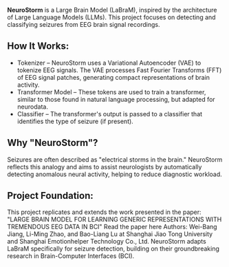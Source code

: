 **NeuroStorm** is a Large Brain Model (LaBraM), inspired by the architecture of Large Language Models (LLMs).
This project focuses on detecting and classifying seizures from EEG brain signal recordings.

## How It Works:
- Tokenizer – NeuroStorm uses a Variational Autoencoder (VAE) to tokenize EEG signals. The VAE processes Fast Fourier Transforms (FFT) of EEG signal patches, generating compact representations of brain activity.
- Transformer Model – These tokens are used to train a transformer, similar to those found in natural language processing, but adapted for neurodata.
- Classifier – The transformer's output is passed to a classifier that identifies the type of seizure (if present).

## Why "NeuroStorm"?
Seizures are often described as "electrical storms in the brain." NeuroStorm reflects this analogy and aims to assist neurologists by automatically detecting anomalous neural activity, helping to reduce diagnostic workload.

## Project Foundation:
This project replicates and extends the work presented in the paper:
"LARGE BRAIN MODEL FOR LEARNING GENERIC REPRESENTATIONS WITH TREMENDOUS EEG DATA IN BCI"
Read the paper here 
Authors: Wei-Bang Jiang, Li-Ming Zhao, and Bao-Liang Lu at Shanghai Jiao Tong University and Shanghai Emotionhelper Technology Co., Ltd.
NeuroStorm adapts LaBraM specifically for seizure detection, building on their groundbreaking research in Brain-Computer Interfaces (BCI).
